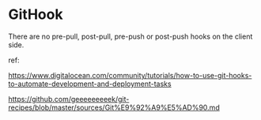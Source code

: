 # GitHook

 There are no pre-pull, post-pull, pre-push or post-push hooks on the client side.


ref:

https://www.digitalocean.com/community/tutorials/how-to-use-git-hooks-to-automate-development-and-deployment-tasks

https://github.com/geeeeeeeeek/git-recipes/blob/master/sources/Git%E9%92%A9%E5%AD%90.md

